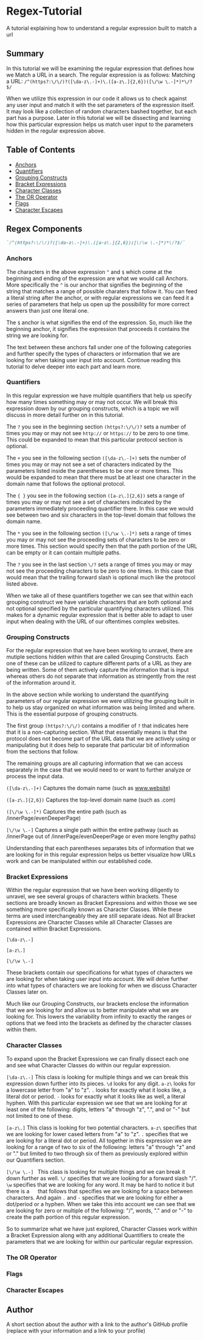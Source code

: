 # Regex-Tutorial
A tutorial explaining how to understand a regular expression built to match a url 

## Summary

In this tutorial we will be examining the regular expression that defines how we Match a URL in a search. 
The regular expression is as follows:
Matching a URL: `/^(https?:\/\/)?([\da-z\.-]+)\.([a-z\.]{2,6})([\/\w \.-]*)*\/?$/`

When we utilize this expression in our code it allows us to check against any user input and match it with the set parameters of the expression itself. It may look like a collection of random characters bashed together, but each part has a purpose. Later in this tutorial we will be dissecting and learning how this particular expression helps us match user input to the parameters hidden in the regular expression above. 

## Table of Contents

- [Anchors](#anchors)
- [Quantifiers](#quantifiers)
- [Grouping Constructs](#grouping-constructs)
- [Bracket Expressions](#bracket-expressions)
- [Character Classes](#character-classes)
- [The OR Operator](#the-or-operator)
- [Flags](#flags)
- [Character Escapes](#character-escapes)

## Regex Components
```md
`/^(https?:\/\/)?([\da-z\.-]+)\.([a-z\.]{2,6})([\/\w \.-]*)*\/?$/`
```
### Anchors
The characters in the above expression ``` ^ ``` and ``` $ ``` which come at the beginning and ending of the expression are what we would call Anchors. More specifically the ``` ^ ``` is our anchor that signifies the beginning of the string that matches a range of possible charaters that follow it. You can feed a literal string after the anchor, or with regular expressions we can feed it a series of parameters that help us open up the possibility for more correct answers than just one literal one. 

The ``` $ ``` anchor is what signifies the end of the expression. So, much like the beginning anchor, it signifies the expression that proceeds it contains the string we are looking for.

The text between these anchors fall under one of the following categories and further specify the types of characters or information that we are looking for when taking user input into account. Continue reading this tutorial to delve deeper into each part and learn more. 

### Quantifiers
In this regular expression we have multiple quantifiers that help us specify how many times something may or may not occur. We will break this expression down by our grouping constructs, which is a topic we will discuss in more detail further on in this tutorial. 

The ``` ? ``` you see in the beginning section ``` (https?:\/\/)? ``` sets a number of times you may or may not see ``` http:// ``` or ``` https:// ``` to be zero to one time. This could be expanded to mean that this particular protocol section is optional. 

The ``` + ``` you see in the following section ``` ([\da-z\.-]+) ``` sets the number of times you may or may not see a set of characters indicated by the parameters listed inside the parentheses to be one or more times. This would be expanded to mean that there must be at least one character in the domain name that follows the optional protocol. 

The ``` { } ``` you see in the following section ``` ([a-z\.]{2,6}) ``` sets a range of times you may or may not see a set of characters indicated by the parameters immediately proceeding quantifier there. In this case we would see between two and six characters in the top-level domain that follows the domain name. 

The ``` * ``` you see in the following section ``` ([\/\w \.-]*) ``` sets a range of times you may or may not see the proceeding sets of characters to be zero or more times. This section would specify then that the path portion of the URL can be empty or it can contain multiple paths.

The ``` ? ``` you see in the last section ``` \/? ``` sets a range of times you may or may not see the proceeding characters to be zero to one times. In this case that would mean that the trailing forward slash is optional much like the protocol listed above. 

When we take all of these quantifiers together we can see that within each grouping construct we have variable characters that are both optional and not optional specified by the particular quantifying characters utilized. This makes for a dynamic regular expression that is better able to adapt to user input when dealing with the URL of our oftentimes complex websites. 

### Grouping Constructs
For the regular expression that we have been working to unravel, there are mutiple sections hidden within that are called Grouping Constructs. Each one of these can be utilized to capture different parts of a URL as they are being written. Some of them actively capture the information that is input whereas others do not separate that information as stringently from the rest of the information around it.

In the above section while working to understand the quantifying parameters of our regular expression we were utilizing the grouping built in to help us stay organized on what information was being limited and where. This is the essential purpose of grouping constructs. 

The first group ``` (https?:\/\/) ``` contains a modifier of ``` ? ``` that indicates here that it is a non-capturing section. What that essentially means is that the protocol does not become part of the URL data that we are actively using or manipulating but it does help to separate that particular bit of information from the sections that follow. 

The remaining groups are all capturing information that we can access separately in the case that we would need to or want to further analyze or process the input data. 

``` ([\da-z\.-]+) ``` Captures the domain name (such as www.website)

``` ([a-z\.]{2,6}) ``` Captures the top-level domain name (such as .com)

``` ([\/\w \.-]*) ``` Captures the entire path (such as /innerPage/evenDeeperPage)

``` [\/\w \.-] ``` Captures a single path within the entire pathway (such as /innerPage out of /innerPage/evenDeeperPage or even more lengthy paths)

Understanding that each parentheses separates bits of information that we are looking for in this regular expression helps us better visualize how URLs work and can be manipulated within our established code.

### Bracket Expressions
Within the regular expression that we have been working diligently to unravel, we see several groups of characters within brackets. These sections are broadly known as Bracket Expressions and within those we see something more specifically known as Character Classes. While these terms are used interchangeably they are still separate ideas. Not all Bracket Expressions are Character Classes while all Character Classes are contained within Bracket Expressions. 

``` [\da-z\.-] ``` 

``` [a-z\.] ```

```[\/\w \.-] ```

These brackets contain our specifications for what types of characters we are looking for when taking user input into account. We will delve further into what types of characters we are looking for when we discuss Character Classes later on. 

Much like our Grouping Constructs, our brackets enclose the information that we are looking for and allow us to better manipulate what we are looking for. This lowers the variability from infinity to exactly the ranges or options that we feed into the brackets as defined by the character classes within them.

### Character Classes
To expand upon the Bracket Expressions we can finally dissect each one and see what Character Classes do within our regular expression. 

``` [\da-z\.-] ``` This class is looking for multiple things and we can break this expression down further into its pieces. ``` \d ``` looks for any digit. ``` a-z\ ``` looks for a lowercase letter from "a" to "z". ``` . ``` looks for exactly what it looks like, a literal dot or period. ``` - ``` looks for exactly what it looks like as well, a literal hyphen. With this particular expression we see that we are looking for at least one of the following: digits, letters "a" through "z", ".", and or "-" but not limited to one of these. 

``` [a-z\.] ``` This class is looking for two potential characters. ``` a-z\ ``` specifies that we are looking for lower cased letters from "a" to "z". ``` . ``` specifies that we are looking for a literal dot or period. All together in this expression we are looking for a range of two to six of the following: letters "a" through "z" and or "." but limited to two through six of them as previously explored within our Quantifiers section. 

```[\/\w \.-] ``` This class is looking for multiple things and we can break it down further as well. ``` \/ ``` specifies that we are looking for a forward slash "/". ``` \w ``` specifies that we are looking for any word. It may be hard to notice it but there is a ```  ``` that follows that specifies we are looking for a space between characters. And again ``` . ``` and ``` - ``` specifies that we are looking for either a dot/period or a hyphen. When we take this into account we can see that we are looking for zero or multiple of the following: "/", words, "." and or "-" to create the path portion of this regular expression. 

So to summarize what we have just explored, Character Classes work within a Bracket Expression along with any additional Quantifiers to create the parameters that we are looking for within our particular regular expression. 

### The OR Operator

### Flags

### Character Escapes

## Author

A short section about the author with a link to the author's GitHub profile (replace with your information and a link to your profile)
